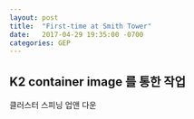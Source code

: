 ```yaml
---
layout: post
title:  "First-time at Smith Tower"
date:   2017-04-29 19:35:00 -0700
categories: GEP
---
```

## K2 container image 를 통한 작업
클러스터 스피닝 업앤 다운
